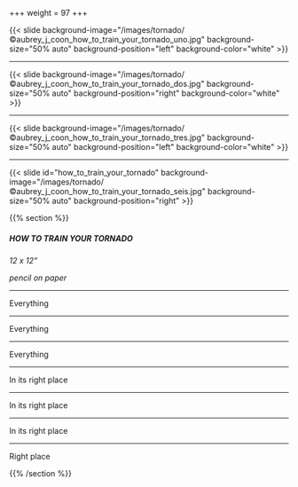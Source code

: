 +++
weight = 97
+++

{{< slide background-image="/images/tornado/©aubrey_j_coon_how_to_train_your_tornado_uno.jpg" background-size="50% auto" background-position="left" background-color="white" >}}

---

{{< slide background-image="/images/tornado/©aubrey_j_coon_how_to_train_your_tornado_dos.jpg" background-size="50% auto" background-position="right" background-color="white" >}}

---

{{< slide background-image="/images/tornado/©aubrey_j_coon_how_to_train_your_tornado_tres.jpg" background-size="50% auto" background-position="left" background-color="white" >}}

---

{{< slide id="how_to_train_your_tornado" background-image="/images/tornado/©aubrey_j_coon_how_to_train_your_tornado_seis.jpg" background-size="50% auto" background-position="right" >}}

{{% section %}}

##### HOW TO TRAIN YOUR TORNADO

*12 x 12"*

*pencil on paper*

---

Everything

---

Everything

---

Everything

---

In its right place

---

In its right place

---

In its right place

---

Right place

{{% /section %}}
